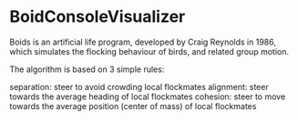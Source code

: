 # BoidConsoleVisualizer
Boids is an artificial life program, developed by Craig Reynolds in 1986, which simulates the flocking behaviour of birds, and related group motion.

The algorithm is based on 3 simple rules:

separation: steer to avoid crowding local flockmates
alignment: steer towards the average heading of local flockmates
cohesion: steer to move towards the average position (center of mass) of local flockmates
